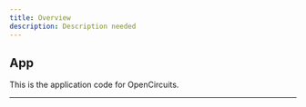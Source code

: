 ```yaml
---
title: Overview
description: Description needed
---
```


## App

This is the application code for OpenCircuits.

---

